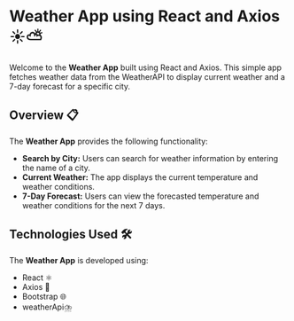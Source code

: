 # Weather App using React and Axios ☀️⛅

Welcome to the **Weather App** built using React and Axios. This simple app fetches weather data from the WeatherAPI to display current weather and a 7-day forecast for a specific city.

## Overview 📋

The **Weather App** provides the following functionality:

- **Search by City:** Users can search for weather information by entering the name of a city.
- **Current Weather:** The app displays the current temperature and weather conditions.
- **7-Day Forecast:** Users can view the forecasted temperature and weather conditions for the next 7 days.

## Technologies Used 🛠️

The **Weather App** is developed using:

- React ⚛️
- Axios 📡
- Bootstrap 🌐
- weatherApi⛈️
